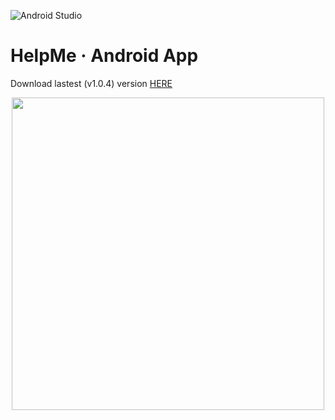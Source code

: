 ![Android Studio](https://img.shields.io/badge/Android-3DDC84?style=for-the-badge&logo=android&logoColor=white)
# HelpMe · Android App

Download lastest (v1.0.4) version [HERE](https://github.com/uo277516/HelpMe/releases/download/v1.0.5/helpme_v1.0.5.apk)

<img src="https://user-images.githubusercontent.com/56480356/211187586-d2cf26f7-f00f-4ecc-81ff-4d5dd8352be5.png" width="500px" height="auto" style="display: block; margin: 0 auto;"/>
